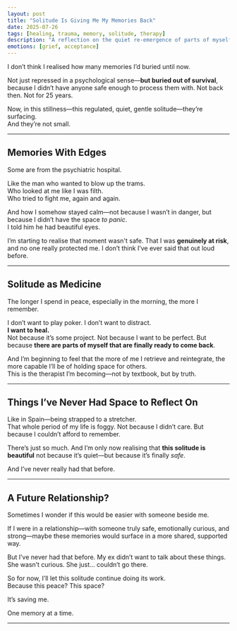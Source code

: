 ```yaml
---
layout: post
title: "Solitude Is Giving Me My Memories Back"
date: 2025-07-26
tags: [healing, trauma, memory, solitude, therapy]
description: "A reflection on the quiet re-emergence of parts of myself I’ve long buried."
emotions: [grief, acceptance]
---
```


I don’t think I realised how many memories I’d buried until now.

Not just repressed in a psychological sense—**but buried out of survival**, because I didn’t have anyone safe enough to process them with. Not back then. Not for 25 years.

Now, in this stillness—this regulated, quiet, gentle solitude—they’re surfacing.  
And they’re not small.

---

## Memories With Edges

Some are from the psychiatric hospital.

Like the man who wanted to blow up the trams.  
Who looked at me like I was filth.  
Who tried to fight me, again and again.

And how I somehow stayed calm—not because I wasn’t in danger, but because I didn’t have the space *to panic*.  
I told him he had beautiful eyes.

I’m starting to realise that moment wasn't safe. That I was **genuinely at risk**, and no one really protected me. I don’t think I’ve ever said that out loud before.

---

## Solitude as Medicine

The longer I spend in peace, especially in the morning, the more I remember.

I don’t want to play poker. I don’t want to distract.  
**I want to heal.**  
Not because it’s some project. Not because I want to be perfect. But because **there are parts of myself that are finally ready to come back**.

And I’m beginning to feel that the more of me I retrieve and reintegrate, the more capable I’ll be of holding space for others.  
This is the therapist I’m becoming—not by textbook, but by truth.

---

## Things I’ve Never Had Space to Reflect On

Like in Spain—being strapped to a stretcher.  
That whole period of my life is foggy. Not because I didn’t care. But because I couldn’t afford to remember.

There’s just so much. And I’m only now realising that **this solitude is beautiful** not because it’s quiet—but because it’s finally *safe*.

And I’ve never really had that before.

---

## A Future Relationship?

Sometimes I wonder if this would be easier with someone beside me.

If I were in a relationship—with someone truly safe, emotionally curious, and strong—maybe these memories would surface in a more shared, supported way.

But I’ve never had that before. My ex didn’t want to talk about these things.  
She wasn’t curious. She just… couldn’t go there.

So for now, I’ll let this solitude continue doing its work.  
Because this peace? This space?

It’s saving me.

One memory at a time.


---